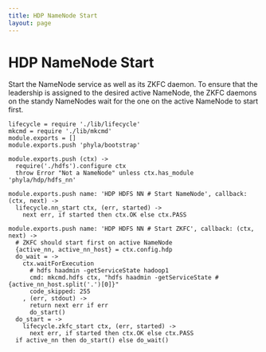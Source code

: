 ```yaml
---
title: HDP NameNode Start
layout: page
---
```


# HDP NameNode Start

Start the NameNode service as well as its ZKFC daemon. To ensure that the 
leadership is assigned to the desired active NameNode, the ZKFC daemons on
the standy NameNodes wait for the one on the active NameNode to start first.

    lifecycle = require './lib/lifecycle'
    mkcmd = require './lib/mkcmd'
    module.exports = []
    module.exports.push 'phyla/bootstrap'

    module.exports.push (ctx) ->
      require('./hdfs').configure ctx
      throw Error "Not a NameNode" unless ctx.has_module 'phyla/hdp/hdfs_nn'

    module.exports.push name: 'HDP HDFS NN # Start NameNode', callback: (ctx, next) ->
      lifecycle.nn_start ctx, (err, started) ->
        next err, if started then ctx.OK else ctx.PASS

    module.exports.push name: 'HDP HDFS NN # Start ZKFC', callback: (ctx, next) ->
      # ZKFC should start first on active NameNode
      {active_nn, active_nn_host} = ctx.config.hdp
      do_wait = ->
        ctx.waitForExecution
          # hdfs haadmin -getServiceState hadoop1
          cmd: mkcmd.hdfs ctx, "hdfs haadmin -getServiceState #{active_nn_host.split('.')[0]}"
          code_skipped: 255
        , (err, stdout) ->
          return next err if err
          do_start()
      do_start = ->
        lifecycle.zkfc_start ctx, (err, started) ->
          next err, if started then ctx.OK else ctx.PASS
      if active_nn then do_start() else do_wait()
